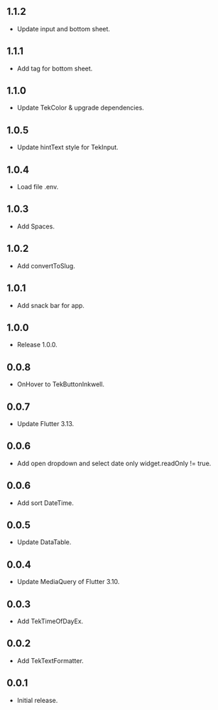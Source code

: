 ## 1.1.2
* Update input and bottom sheet.
## 1.1.1
* Add tag for bottom sheet.
## 1.1.0
* Update TekColor & upgrade dependencies.
## 1.0.5
* Update hintText style for TekInput.
## 1.0.4
* Load file .env.
## 1.0.3
* Add Spaces.
## 1.0.2
* Add convertToSlug.
## 1.0.1
* Add snack bar for app.
## 1.0.0
* Release 1.0.0.
## 0.0.8
* OnHover to TekButtonInkwell.
## 0.0.7
* Update Flutter 3.13.
## 0.0.6
* Add open dropdown and select date only widget.readOnly != true.
## 0.0.6
* Add sort DateTime.
## 0.0.5
* Update DataTable.
## 0.0.4
* Update MediaQuery of Flutter 3.10.
## 0.0.3
* Add TekTimeOfDayEx.
## 0.0.2
* Add TekTextFormatter.
## 0.0.1
* Initial release.
